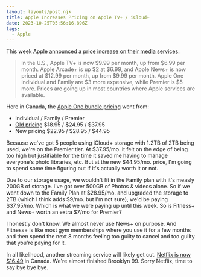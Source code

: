 ```yaml
---
layout: layouts/post.njk
title: Apple Increases Pricing on Apple TV+ / iCloud+
date: 2023-10-25T05:56:16.896Z
tags:
  - Apple
---
```


This week [Apple announced a price increase on their media services](https://www.macrumors.com/2023/10/25/apple-services-price-increases/):

> In the U.S., ‌Apple TV+‌ is now $9.99 per month, up from $6.99 per month. ‌Apple Arcade‌+ is up $2 at $6.99, and ‌Apple News‌+ is now priced at $12.99 per month, up from $9.99 per month. ‌Apple One‌ Individual and Family are $3 more expensive, while Premier is $5 more. Prices are going up in most countries where Apple services are available.

Here in Canada, the [Apple One bundle pricing](https://www.apple.com/ca/apple-one/) went from:

- Individual / Family / Premier
- [Old pricing](https://web.archive.org/web/20230901180702/https://www.apple.com/ca/apple-one/) $18.95 / $24.95 / $37.95
- New pricing $22.95 / $28.95 / $44.95

Because we've got 5 people using iCloud+ storage with 1.2TB of 2TB being used, we're on the Premier tier. At $37.95/mo. it felt on the edge of being too high but justifiable for the time it saved me having to manage everyone's photo libraries, etc. But at the new $44.95/mo. price, I'm going to spend some time figuring out if it's actually worth it or not.

Due to our storage usage, we wouldn't fit in the Family plan with it's measly 200GB of storage. I've got over 500GB of Photos & videos alone. So if we went down to the Family Plan at $28.95/mo. and upgraded the storage to 2TB (which I think adds $9/mo. but I'm not sure), we'd be paying $37.95/mo. Which is what we were paying up until this week. So is Fitness+ and News+ worth an extra $7/mo for Premier?

I honestly don't know. We almost never use News+ on purpose. And Fitness+ is like most gym memberships where you use it for a few months and then spend the next 8 months feeling too guilty to cancel and too guilty that you're paying for it.

In all likelihood, another streaming service will likely get cut. [Netflix is now $16.49](https://help.netflix.com/en/node/24926) in Canada. We're almost finished Brooklyn 99. Sorry Netflix, time to say bye bye bye.